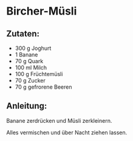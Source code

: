 Bircher-Müsli
===


Zutaten:
---
- 300 g Joghurt
- 1  Banane
- 70 g Quark
- 100 ml Milch
- 100 g Früchtemüsli
- 70 g Zucker
- 70 g gefrorene Beeren

Anleitung:
---
Banane zerdrücken und Müsli zerkleinern.

Alles vermischen und über Nacht ziehen lassen.